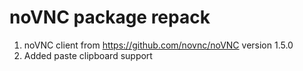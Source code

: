# noVNC package repack

1. noVNC client from https://github.com/novnc/noVNC version 1.5.0
2. Added paste clipboard support
